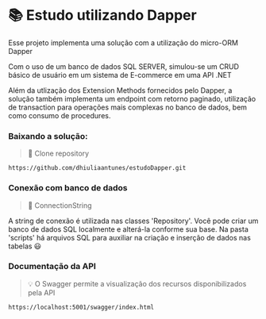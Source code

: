# 📚 Estudo utilizando Dapper

Esse projeto implementa uma solução com a utilização do micro-ORM Dapper

Com o uso de um banco de dados SQL SERVER, simulou-se um CRUD básico de usuário em um sistema de E-commerce em uma API .NET 

Além da utlização dos Extension Methods fornecidos pelo Dapper, a solução também implementa um endpoint com retorno paginado, utilização de transaction para operações mais complexas no banco de dados, bem como consumo de procedures.

### Baixando a solução:

> 📁 Clone repository

 `https://github.com/dhiuliaantunes/estudoDapper.git`
 
 ### Conexão com banco de dados
 
 > 🔌 ConnectionString
 
A string de conexão é utilizada nas classes 'Repository'. Você pode criar um banco de dados SQL localmente e alterá-la conforme sua base. Na pasta 'scripts' há arquivos SQL para auxiliar na criação e inserção de dados nas tabelas 😃

### Documentação da API

> 💡 O Swagger permite a visualização dos recursos disponibilizados pela API

```bash
https://localhost:5001/swagger/index.html
```
